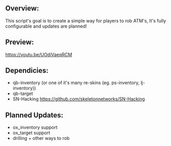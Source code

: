 ## Overview:
This script's goal is to create a simple way for players to rob ATM's, It's fully configurable and updates are planned! 

## Preview:
https://youtu.be/UOdiVaeqRCM

## Dependicies:

- qb-inventory (or one of it's many re-skins (eg. ps-inventory, lj-inventory))
- qb-target 
- SN-Hacking https://github.com/skeletonnetworks/SN-Hacking

## Planned Updates:

- ox_inventory support
- ox_target support
- drilling + other ways to rob 